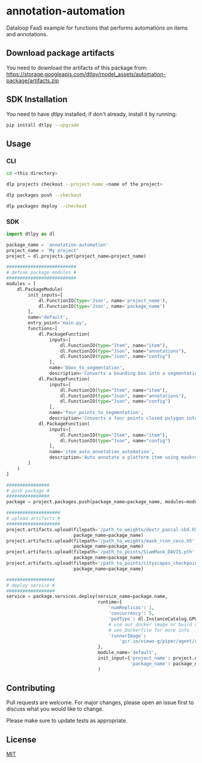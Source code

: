 # annotation-automation

Dataloop FaaS example for functions that performs automations on items and annotations.

## Download package artifacts

You need to download the artifacts of this package from:
https://storage.googleapis.com/dtlpy/model_assets/automation-package/artifacts.zip

## SDK Installation

You need to have dtlpy installed, if don't already, install it by running:


```bash
pip install dtlpy --upgrade
```

## Usage

### CLI

```bash
cd <this directory>

dlp projects checkout --project-name <name of the project>

dlp packages push --checkout

dlp packages deploy --checkout
```
### SDK

```python
import dtlpy as dl

package_name = 'annotation-automation'
project_name = 'My project'
project = dl.projects.get(project_name=project_name)

##########################
# define package modules #
##########################
modules = [
    dl.PackageModule(
        init_inputs=[
            dl.FunctionIO(type='Json', name='project_name'),
            dl.FunctionIO(type='Json', name='package_name')
        ],
        name='default',
        entry_point='main.py',
        functions=[
            dl.PackageFunction(
                inputs=[
                    dl.FunctionIO(type="Item", name="item"),
                    dl.FunctionIO(type="Json", name="annotations"),
                    dl.FunctionIO(type="Json", name="config")
                ],
                name='bbox_to_segmentation',
                description='Converts a bounding box into a segmentation'),
            dl.PackageFunction(
                inputs=[
                    dl.FunctionIO(type="Item", name="item"),
                    dl.FunctionIO(type="Json", name="annotations"),
                    dl.FunctionIO(type="Json", name="config")
                ],
                name='four_points_to_segmentation',
                description='Converts a four points closed polygon into a segmentation'),
            dl.PackageFunction(
                inputs=[
                    dl.FunctionIO(type="Item", name="item"),
                    dl.FunctionIO(type="Json", name="config")
                ],
                name='item_auto_annotation_automation',
                description='Auto annotate a platform item using maskrcnn')
        ]
    )
]

################
# push package #
################
package = project.packages.push(package_name=package_name, modules=modules)

####################
# upload artifacts #
####################
project.artifacts.upload(filepath='/path_to_weights/dextr_pascal-sbd.h5',
                         package_name=package_name)
project.artifacts.upload(filepath='/path_to_weights/mask_rcnn_coco.h5',
                         package_name=package_name)
project.artifacts.upload(filepath='/path_to_points/SiamMask_DAVIS.pth',
                         package_name=package_name)
project.artifacts.upload(filepath='/path_to_points/cityscapes_checkpoint.pt',
                         package_name=package_name)

##################
# deploy service #
##################
service = package.services.deploy(service_name=package.name,
                                  runtime={
                                      'numReplicas': 1,
                                      'concurrency': 5,
                                      'podType': dl.InstanceCatalog.GPU_K80_S,
                                      # use our docker image or build one of your own
                                      # see Dockerfile for more info
                                      'runnerImage':
                                          'gcr.io/viewo-g/piper/agent/runner/gpu/box2seg-dextr-maskrcnn:latest'
                                  },
                                  module_name='default',
                                  init_input={'project_name': project.name,
                                              'package_name': package_name}
                                  )
```

## Contributing
Pull requests are welcome. For major changes, please open an issue first to discuss what you would like to change.

Please make sure to update tests as appropriate.

## License
[MIT](https://choosealicense.com/licenses/mit/)
